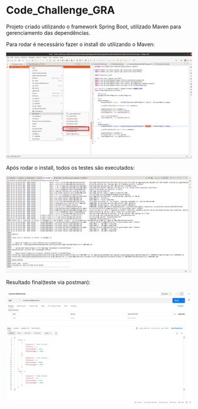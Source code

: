 # Code_Challenge_GRA

Projeto criado utilizando o framework Spring Boot, utilizado Maven para gerenciamento das dependências.

Para rodar é necessário fazer o install do utilizando o Maven:  

![install](https://github.com/wagnermashima/Code_Challenge_GRA/blob/main/images/run_maven_install.png)

Após rodar o install, todos os testes são executados:

![testes](https://github.com/wagnermashima/Code_Challenge_GRA/blob/main/images/running_all_tests.png)

Resultado final(teste via postman):

![result](https://github.com/wagnermashima/Code_Challenge_GRA/blob/main/images/result.png)

